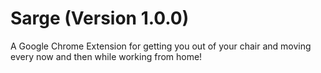 # Sarge (Version 1.0.0)
A Google Chrome Extension for getting you out of your chair and moving every now and then while working from home! 


